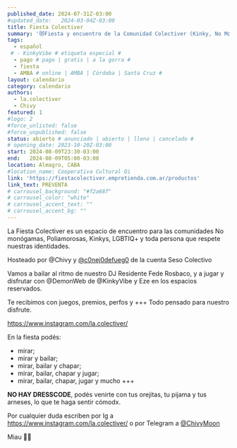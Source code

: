 ```yaml
---
published_date: 2024-07-31Z-03:00
#updated_date:   2024-03-04Z-03:00
title: Fiesta Colectiver
summary: '😻Fiesta y encuentro de la Comunidad Colectiver (Kinky, No Monógamx, LGBTIQ+) para jugar, perrear y JUGAR😈'
tags:
  - español
 # - KinkyVibe # etiqueta especial #
  - pago # pago | gratis | a la gorra #
  - fiesta
  - AMBA # online | AMBA | Córdoba | Santa Cruz #
layout: calendario
category: calendario
authors:
  - la.colectiver
  - Chivy
featured: 1
#logo: 2
#force_unlisted: false
#force_unpublished: false
status: abierto # anunciado | abierto | lleno | cancelado #
# opening_date: 2023-10-20Z-03:00
start: 2024-08-09T23:30-03:00
end:   2024-08-09T05:00-03:00
location: Almagro, CABA
#location_name: Cooperativa Cultural Qi
link: 'https://fiestacolectiver.empretienda.com.ar/productos'
link_text: PREVENTA
# carrousel_background: "#f2a68f"
# carrousel_color: "white"
# carrousel_accent_text: ""
# carrousel_accent_bg: ""
---
```

La Fiesta Colectiver es un espacio de encuentro para las comunidades No monógamas, Poliamorosas, Kinkys, LGBTIQ+ y toda persona que respete nuestras identidades.

Hosteado por @Chivy y [\@c0nej0defueg0](https://instagram.com/c0nej0defueg0) de la cuenta Seso Colectivo

Vamos a bailar al ritmo de nuestro DJ Residente Fede Rosbaco, y a jugar y disfrutar con @DemonWeb de @KinkyVibe y Eze en los espacios reservados.

Te recibimos con juegos, premios, perfos y +++ Todo pensado para nuestro disfrute.

https://www.instagram.com/la.colectiver/

En la fiesta podés:
- mirar;
- mirar y bailar;
- mirar, bailar y chapar;
- mirar, bailar, chapar y jugar;
- mirar, bailar, chapar, jugar y mucho +++

**NO HAY DRESSCODE**, podés venirte con tus orejitas, tu pijama y tus arneses, lo que te haga sentir cómodx.

Por cualquier duda escriben por Ig a https://www.instagram.com/la.colectiver/ o por Telegram a [\@ChivyMoon](https://t.me/chivymoon)

Miau
💋🧠
